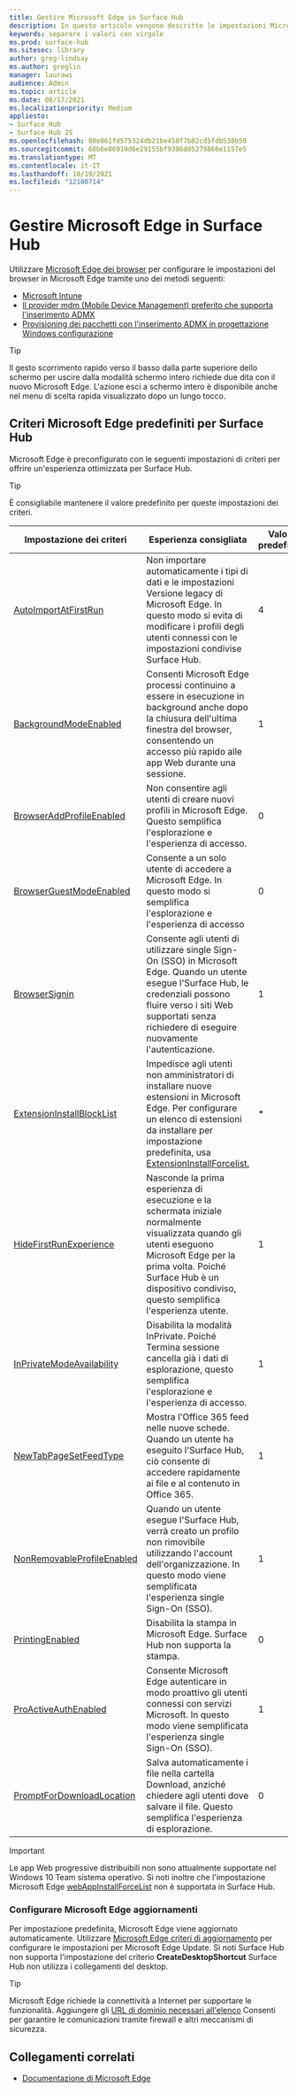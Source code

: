 ```yaml
---
title: Gestire Microsoft Edge in Surface Hub
description: In questo articolo vengono descritte le impostazioni Microsoft Edge criteri predefiniti e gli strumenti per configurare le impostazioni del browser.
keywords: separare i valori con virgole
ms.prod: surface-hub
ms.sitesec: library
author: greg-lindsay
ms.author: greglin
manager: laurawi
audience: Admin
ms.topic: article
ms.date: 08/17/2021
ms.localizationpriority: Medium
appliesto:
- Surface Hub
- Surface Hub 2S
ms.openlocfilehash: 80e861fd575324db21be458f7b82cd5fdb538b50
ms.sourcegitcommit: 68b6e86919d6e29155bf9386d05279866e1157e5
ms.translationtype: MT
ms.contentlocale: it-IT
ms.lasthandoff: 10/19/2021
ms.locfileid: "12100714"
---
```

# <a name="manage-microsoft-edge-on-surface-hub"></a>Gestire Microsoft Edge in Surface Hub

Utilizzare [Microsoft Edge dei browser](/deployedge/microsoft-edge-policies) per configurare le impostazioni del browser in Microsoft Edge tramite uno dei metodi seguenti:

- [Microsoft Intune](/deployedge/configure-edge-with-intune)
- [Il provider mdm (Mobile Device Management) preferito che supporta l'inserimento ADMX](/deployedge/configure-edge-with-mdm)
- [Provisioning dei pacchetti con l'inserimento ADMX in progettazione Windows configurazione](/windows/configuration/wcd/wcd-admxingestion)

> [!TIP]
> Il gesto scorrimento rapido verso il basso dalla parte superiore dello schermo per uscire dalla modalità schermo intero richiede due dita con il nuovo Microsoft Edge. L'azione esci a schermo intero è disponibile anche nel menu di scelta rapida visualizzato dopo un lungo tocco.

## <a name="default-microsoft-edge-policies-for-surface-hub"></a>Criteri Microsoft Edge predefiniti per Surface Hub

Microsoft Edge è preconfigurato con le seguenti impostazioni di criteri per offrire un'esperienza ottimizzata per Surface Hub.


> [!TIP]
> È consigliabile mantenere il valore predefinito per queste impostazioni dei criteri.

| Impostazione dei criteri                                                                                                   | Esperienza consigliata                                                                                                                                                                                                                                               | Valore predefinito |
| ---------------------------------------------------------------------------------------------------------------------------- | ------------------------------------------------------------------------------------------------------------------------------------------------------------------------------------------------------------------------------------------------------------------------ | ----------------- |
| [AutoImportAtFirstRun](/deployedge/microsoft-edge-policies#autoimportatfirstrun)             | Non importare automaticamente i tipi di dati e le impostazioni Versione legacy di Microsoft Edge. In questo modo si evita di modificare i profili degli utenti connessi con le impostazioni condivise Surface Hub.                                                                                                 | 4                 |
| [BackgroundModeEnabled](/deployedge/microsoft-edge-policies#backgroundmodeenabled)           | Consenti Microsoft Edge processi continuino a essere in esecuzione in background anche dopo la chiusura dell'ultima finestra del browser, consentendo un accesso più rapido alle app Web durante una sessione.                                                                                                      | 1                 |
| [BrowserAddProfileEnabled](/deployedge/microsoft-edge-policies#browseraddprofileenabled)     | Non consentire agli utenti di creare nuovi profili in Microsoft Edge. Questo semplifica l'esplorazione e l'esperienza di accesso.                                                                                                                                                      | 0                 |
| [BrowserGuestModeEnabled](/deployedge/microsoft-edge-policies#browserguestmodeenabled)       | Consente a un solo utente di accedere a Microsoft Edge. In questo modo si semplifica l'esplorazione e l'esperienza di accesso                                                                                                                                                                | 0                 |
| [BrowserSignin](/deployedge/microsoft-edge-policies#browsersignin)                           | Consente agli utenti di utilizzare single Sign-On (SSO) in Microsoft Edge. Quando un utente esegue l'Surface Hub, le credenziali possono fluire verso i siti Web supportati senza richiedere di eseguire nuovamente l'autenticazione.  | 1                 |
| [ExtensionInstallBlockList](/deployedge/microsoft-edge-policies#extensioninstallblocklist)   | Impedisce agli utenti non amministratori di installare nuove estensioni in Microsoft Edge. Per configurare un elenco di estensioni da installare per impostazione predefinita, usa [ExtensionInstallForcelist.](/deployedge/microsoft-edge-policies#extensioninstallforcelist) | *                 |
| [HideFirstRunExperience](/deployedge/microsoft-edge-policies#hidefirstrunexperience)         | Nasconde la prima esperienza di esecuzione e la schermata iniziale normalmente visualizzata quando gli utenti eseguono Microsoft Edge per la prima volta. Poiché Surface Hub è un dispositivo condiviso, questo semplifica l'esperienza utente.                                                                      | 1                 |
| [InPrivateModeAvailability](/deployedge/microsoft-edge-policies#inprivatemodeavailability)   | Disabilita la modalità InPrivate. Poiché Termina sessione cancella già i dati di esplorazione, questo semplifica l'esplorazione e l'esperienza di accesso.                                                                                                                                          | 1                 |
| [NewTabPageSetFeedType](/deployedge/microsoft-edge-policies#newtabpagesetfeedtype)           | Mostra l'Office 365 feed nelle nuove schede. Quando un utente ha eseguito l'Surface Hub, ciò consente di accedere rapidamente ai file e al contenuto in Office 365.                                                                                                        | 1                 |
| [NonRemovableProfileEnabled](/deployedge/microsoft-edge-policies#nonremovableprofileenabled) | Quando un utente esegue l'Surface Hub, verrà creato un profilo non rimovibile utilizzando l'account dell'organizzazione. In questo modo viene semplificata l'esperienza single Sign-On (SSO).                                                                                                 | 1                 |
| [PrintingEnabled](/deployedge/microsoft-edge-policies#printingenabled)                       | Disabilita la stampa in Microsoft Edge. Surface Hub non supporta la stampa.                                                                                                                                                                                              | 0                 |
| [ProActiveAuthEnabled](/deployedge/microsoft-edge-policies#proactiveauthenabled)             | Consente Microsoft Edge autenticare in modo proattivo gli utenti connessi con servizi Microsoft. In questo modo viene semplificata l'esperienza single Sign-On (SSO).                                                                                                                         | 1                 |
| [PromptForDownloadLocation](/deployedge/microsoft-edge-policies#promptfordownloadlocation)   | Salva automaticamente i file nella cartella Download, anziché chiedere agli utenti dove salvare il file. Questo semplifica l'esperienza di esplorazione.                                                                                                                             | 0                 |

> [!IMPORTANT]
> Le app Web progressive distribuibili non sono attualmente supportate nel Windows 10 Team sistema operativo.  Si noti inoltre che l'impostazione Microsoft Edge [webAppInstallForceList](/deployedge/microsoft-edge-policies#webappinstallforcelist) non è supportata in Surface Hub.

### <a name="configure-microsoft-edge-updates"></a>Configurare Microsoft Edge aggiornamenti

Per impostazione predefinita, Microsoft Edge viene aggiornato automaticamente. Utilizzare [Microsoft Edge criteri di aggiornamento](/deployedge/microsoft-edge-update-policies) per configurare le impostazioni per Microsoft Edge Update. Si noti Surface Hub non supporta l'impostazione del criterio **CreateDesktopShortcut** Surface Hub non utilizza i collegamenti del desktop.

> [!TIP]
> Microsoft Edge richiede la connettività a Internet per supportare le funzionalità. Aggiungere gli [URL di dominio necessari all'elenco](/deployedge/microsoft-edge-security-endpoints) Consenti per garantire le comunicazioni tramite firewall e altri meccanismi di sicurezza.

## <a name="related-links"></a>Collegamenti correlati

- [Documentazione di Microsoft Edge](/microsoft-edge/)